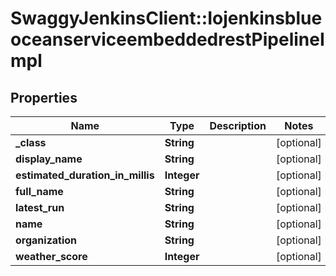 # SwaggyJenkinsClient::IojenkinsblueoceanserviceembeddedrestPipelineImpl

## Properties
Name | Type | Description | Notes
------------ | ------------- | ------------- | -------------
**_class** | **String** |  | [optional] 
**display_name** | **String** |  | [optional] 
**estimated_duration_in_millis** | **Integer** |  | [optional] 
**full_name** | **String** |  | [optional] 
**latest_run** | **String** |  | [optional] 
**name** | **String** |  | [optional] 
**organization** | **String** |  | [optional] 
**weather_score** | **Integer** |  | [optional] 


